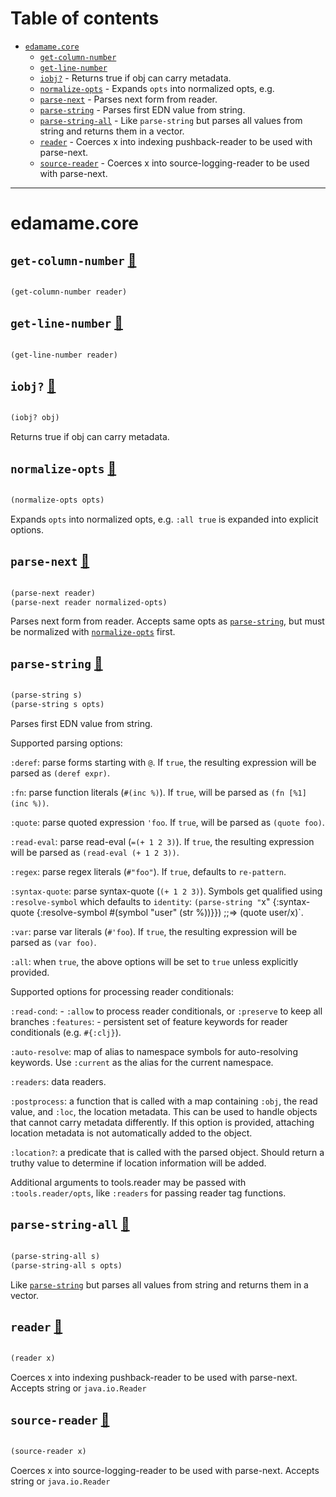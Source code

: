 # Table of contents
-  [`edamame.core`](#edamame.core) 
    -  [`get-column-number`](#edamame.core/get-column-number)
    -  [`get-line-number`](#edamame.core/get-line-number)
    -  [`iobj?`](#edamame.core/iobj?) - Returns true if obj can carry metadata.
    -  [`normalize-opts`](#edamame.core/normalize-opts) - Expands <code>opts</code> into normalized opts, e.g.
    -  [`parse-next`](#edamame.core/parse-next) - Parses next form from reader.
    -  [`parse-string`](#edamame.core/parse-string) - Parses first EDN value from string.
    -  [`parse-string-all`](#edamame.core/parse-string-all) - Like <code>parse-string</code> but parses all values from string and returns them in a vector.
    -  [`reader`](#edamame.core/reader) - Coerces x into indexing pushback-reader to be used with parse-next.
    -  [`source-reader`](#edamame.core/source-reader) - Coerces x into source-logging-reader to be used with parse-next.

-----
# <a name="edamame.core">edamame.core</a>






## <a name="edamame.core/get-column-number">`get-column-number`</a> [📃](https://github.com/borkdude/edamame/blob/master/src/edamame/core.cljc#L88-L89)
<a name="edamame.core/get-column-number"></a>
``` clojure

(get-column-number reader)
```


## <a name="edamame.core/get-line-number">`get-line-number`</a> [📃](https://github.com/borkdude/edamame/blob/master/src/edamame/core.cljc#L85-L86)
<a name="edamame.core/get-line-number"></a>
``` clojure

(get-line-number reader)
```


## <a name="edamame.core/iobj?">`iobj?`</a> [📃](https://github.com/borkdude/edamame/blob/master/src/edamame/core.cljc#L112-L117)
<a name="edamame.core/iobj?"></a>
``` clojure

(iobj? obj)
```


Returns true if obj can carry metadata.

## <a name="edamame.core/normalize-opts">`normalize-opts`</a> [📃](https://github.com/borkdude/edamame/blob/master/src/edamame/core.cljc#L91-L95)
<a name="edamame.core/normalize-opts"></a>
``` clojure

(normalize-opts opts)
```


Expands `opts` into normalized opts, e.g. `:all true` is expanded
  into explicit options.

## <a name="edamame.core/parse-next">`parse-next`</a> [📃](https://github.com/borkdude/edamame/blob/master/src/edamame/core.cljc#L97-L110)
<a name="edamame.core/parse-next"></a>
``` clojure

(parse-next reader)
(parse-next reader normalized-opts)
```


Parses next form from reader. Accepts same opts as [`parse-string`](#edamame.core/parse-string),
  but must be normalized with [`normalize-opts`](#edamame.core/normalize-opts) first.

## <a name="edamame.core/parse-string">`parse-string`</a> [📃](https://github.com/borkdude/edamame/blob/master/src/edamame/core.cljc#L6-L63)
<a name="edamame.core/parse-string"></a>
``` clojure

(parse-string s)
(parse-string s opts)
```


Parses first EDN value from string.

  Supported parsing options:

  `:deref`: parse forms starting with `@`. If `true`, the resulting
  expression will be parsed as `(deref expr)`.

  `:fn`: parse function literals (`#(inc %)`). If `true`, will be parsed as `(fn [%1] (inc %))`.

  `:quote`: parse quoted expression `'foo`. If `true`, will be parsed as `(quote foo)`.

  `:read-eval`: parse read-eval (`=(+ 1 2 3)`). If `true`, the
  resulting expression will be parsed as `(read-eval (+ 1 2 3))`.

  `:regex`: parse regex literals (`#"foo"`). If `true`, defaults to
  `re-pattern`.

  `:syntax-quote`: parse syntax-quote (`(+ 1 2 3)`). Symbols get
  qualified using `:resolve-symbol` which defaults to `identity`:
  `(parse-string "`x" {:syntax-quote {:resolve-symbol #(symbol "user" (str %))}})
  ;;=> (quote user/x)`.

  `:var`: parse var literals (`#'foo`). If `true`, the resulting
  expression will be parsed as `(var foo)`.

  `:all`: when `true`, the above options will be set to `true` unless
  explicitly provided.

  Supported options for processing reader conditionals:

  `:read-cond`: - `:allow` to process reader conditionals, or
                  `:preserve` to keep all branches
  `:features`: - persistent set of feature keywords for reader conditionals (e.g. `#{:clj}`).

  `:auto-resolve`: map of alias to namespace symbols for
  auto-resolving keywords. Use `:current` as the alias for the current
  namespace.

  `:readers`: data readers.

  `:postprocess`: a function that is called with a map containing
  `:obj`, the read value, and `:loc`, the location metadata. This can
  be used to handle objects that cannot carry metadata differently. If
  this option is provided, attaching location metadata is not
  automatically added to the object.

  `:location?`: a predicate that is called with the parsed
  object. Should return a truthy value to determine if location
  information will be added.

  Additional arguments to tools.reader may be passed with
  `:tools.reader/opts`, like `:readers` for passing reader tag functions.
  

## <a name="edamame.core/parse-string-all">`parse-string-all`</a> [📃](https://github.com/borkdude/edamame/blob/master/src/edamame/core.cljc#L65-L71)
<a name="edamame.core/parse-string-all"></a>
``` clojure

(parse-string-all s)
(parse-string-all s opts)
```


Like [`parse-string`](#edamame.core/parse-string) but parses all values from string and returns them
  in a vector.

## <a name="edamame.core/reader">`reader`</a> [📃](https://github.com/borkdude/edamame/blob/master/src/edamame/core.cljc#L73-L77)
<a name="edamame.core/reader"></a>
``` clojure

(reader x)
```


Coerces x into indexing pushback-reader to be used with
  parse-next. Accepts string or `java.io.Reader`

## <a name="edamame.core/source-reader">`source-reader`</a> [📃](https://github.com/borkdude/edamame/blob/master/src/edamame/core.cljc#L79-L83)
<a name="edamame.core/source-reader"></a>
``` clojure

(source-reader x)
```


Coerces x into source-logging-reader to be used with
  parse-next. Accepts string or `java.io.Reader`
